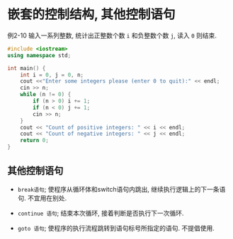 # 嵌套的控制结构, 其他控制语句

例2-10 输入一系列整数,
统计出正整数个数 `i` 和负整数个数 `j`,
读入 `0` 则结束.

```cpp
#include <iostream>
using namespace std;

int main() {
    int i = 0, j = 0, n;
    cout <<"Enter some integers please (enter 0 to quit):" << endl;
    cin >> n;
    while (n != 0) {
        if (n > 0) i += 1;
        if (n < 0) j += 1;
        cin >> n;
    }
    cout << "Count of positive integers: " << i << endl;
    cout << "Count of negative integers: " << j << endl;
    return 0;
}
```

## 其他控制语句

+ `break语句`; 使程序从循环体和switch语句内跳出,
继续执行逻辑上的下一条语句. 不宜用在别处.
+ `continue 语句`; 结束本次循环, 接着判断是否执行下一次循环.

+ `goto 语句`; 使程序的执行流程跳转到语句标号所指定的语句. 不提倡使用.
